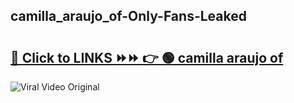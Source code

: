 
 ## camilla_araujo_of-Only-Fans-Leaked

# <h2><a href="https://clipsfans.com/camilla_araujo_of&ref=git">🔗 Click to LINKS ⏩⏩ 👉 🟢 camilla araujo of </a></h2>

<a href="https://clipsfans.com/camilla_araujo_of&ref=git" rel="nofollow" data-target="animated-image.originalLink"><img src="https://i.ibb.co.com/xMMVF88/686577567.gif" alt="Viral Video Original" style="max-width: 100%; display: inline-block;" data-target="animated-image.originalImage"></a>
